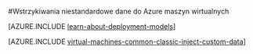 <properties
    pageTitle="Wstrzykiwania niestandardowe dane do maszyn wirtualnych | Microsoft Azure"
    description="W tym temacie opisano, jak wprowadzić niestandardowe dane do Azure maszyn wirtualnych po utworzeniu wystąpienia i jak znaleźć niestandardowe danych w systemach Windows i Linux."
    services="virtual-machines-windows"
    documentationCenter=""
    authors="squillace"
    manager="timlt"
    editor="tysonn"
    tags="azure-service-management" />

<tags
    ms.service="virtual-machines-windows"
    ms.workload="infrastructure-services"
    ms.tgt_pltfrm="vm-windows"
    ms.devlang="na"
    ms.topic="article"
    ms.date="08/23/2016"
    ms.author="rasquill"/>

#<a name="injecting-custom-data-into-an-azure-virtual-machine"></a>Wstrzykiwania niestandardowe dane do Azure maszyn wirtualnych

[AZURE.INCLUDE [learn-about-deployment-models](../../includes/learn-about-deployment-models-classic-include.md)]

[AZURE.INCLUDE [virtual-machines-common-classic-inject-custom-data](../../includes/virtual-machines-common-classic-inject-custom-data.md)]
